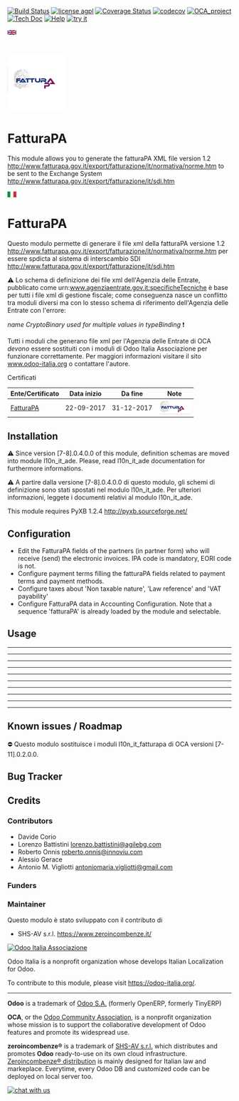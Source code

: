 [![Build Status](https://travis-ci.org/zeroincombenze/l10n-italy.svg?branch=7.0)](https://travis-ci.org/zeroincombenze/l10n-italy)
[![license agpl](https://img.shields.io/badge/licence-AGPL--3-blue.svg)](http://www.gnu.org/licenses/agpl-3.0.html)
[![Coverage Status](https://coveralls.io/repos/github/zeroincombenze/l10n-italy/badge.svg?branch=7.0)](https://coveralls.io/github/zeroincombenze/l10n-italy?branch=7.0)
[![codecov](https://codecov.io/gh/zeroincombenze/l10n-italy/branch/7.0/graph/badge.svg)](https://codecov.io/gh/zeroincombenze/l10n-italy/branch/7.0)
[![OCA_project](http://www.zeroincombenze.it/wp-content/uploads/ci-ct/prd/button-oca-7.svg)](https://github.com/OCA/l10n-italy/tree/7.0)
[![Tech Doc](http://www.zeroincombenze.it/wp-content/uploads/ci-ct/prd/button-docs-7.svg)](http://wiki.zeroincombenze.org/en/Odoo/7.0/dev)
[![Help](http://www.zeroincombenze.it/wp-content/uploads/ci-ct/prd/button-help-7.svg)](http://wiki.zeroincombenze.org/en/Odoo/7.0/man/FI)
[![try it](http://www.zeroincombenze.it/wp-content/uploads/ci-ct/prd/button-try-it-7.svg)](http://erp7.zeroincombenze.it)



[![en](https://github.com/zeroincombenze/grymb/blob/master/flags/en_US.png)](https://www.facebook.com/groups/openerp.italia/)

[![icon](static/src/img/icon.png)](https://travis-ci.org/zeroincombenze)
========================================================================


FatturaPA
=========

This module allows you to generate the fatturaPA XML file version 1.2
http://www.fatturapa.gov.it/export/fatturazione/it/normativa/norme.htm
to be sent to the Exchange System
http://www.fatturapa.gov.it/export/fatturazione/it/sdi.htm


[![it](https://github.com/zeroincombenze/grymb/blob/master/flags/it_IT.png)](https://www.facebook.com/groups/openerp.italia/)

FatturaPA
=========

Questo modulo permette di generare il file xml della fatturaPA versione 1.2
http://www.fatturapa.gov.it/export/fatturazione/it/normativa/norme.htm
per essere spdicta al sistema di interscambio SDI
http://www.fatturapa.gov.it/export/fatturazione/it/sdi.htm

:warning: Lo schema di definizione dei file xml dell'Agenzia delle Entrate, pubblicato
come urn:www.agenziaentrate.gov.it:specificheTecniche è base per tutti i file
xml di gestione fiscale; come conseguenza nasce un conflitto tra moduli diversi
ma con lo stesso schema di riferimento dell'Agenzia delle Entrate con l'errore:

*name CryptoBinary used for multiple values in typeBinding* :heavy_exclamation_mark:

Tutti i moduli che generano file xml per l'Agenzia delle Entrate di OCA *devono*
essere sostituiti con i moduli di Odoo Italia Associazione per funzionare
correttamente.
Per maggiori informazioni visitare il sito www.odoo-italia.org o contattare
l'autore.

Certificati

Ente/Certificato | Data inizio | Da fine | Note
--- | --- | --- | ---
[FatturaPA](http://www.fatturapa.gov.it/export/fatturazione/it/fattura_PA.htm) | 22-09-2017 | 31-12-2017 | [![fatturapa](https://github.com/zeroincombenze/grymb/blob/master/certificates/ade/icons/fatturapa.png)](https://github.com/zeroincombenze/grymb/blob/master/certificates/ade/scope/fatturapa.md)



Installation
------------



:warning: Since version [7-8].0.4.0.0 of this module, definition schemas are
moved into module l10n_it_ade. Please, read l10n_it_ade documentation for furthermore
informations.

:warning: A partire dalla versione [7-8].0.4.0.0 di questo modulo, gli schemi
di definizione sono stati spostati nel modulo l10n_it_ade. Per ulteriori
informazioni, leggete i documenti relativi al modulo l10n_it_ade.

This module requires PyXB 1.2.4 http://pyxb.sourceforge.net/


Configuration
-------------



* Edit the FatturaPA fields of the partners (in partner form) who will receive (send) the electronic invoices. IPA code is mandatory, EORI code is not.
* Configure payment terms filling the fatturaPA fields related to payment terms and payment methods.
* Configure taxes about 'Non taxable nature', 'Law reference' and 'VAT payability'
* Configure FatturaPA data in Accounting Configuration. Note that a sequence 'fatturaPA' is already loaded by the module and selectable.


Usage
-----

-----

-----

-----

-----

-----

-----

-----

-----

-----

-----

Known issues / Roadmap
----------------------



:no_entry: Questo modulo sostituisce i moduli l10n_it_fatturapa di OCA versioni [7-11].0.2.0.0.


Bug Tracker
-----------


Credits
-------







### Contributors



* Davide Corio
* Lorenzo Battistini <lorenzo.battistini@agilebg.com>
* Roberto Onnis <roberto.onnis@innoviu.com>
* Alessio Gerace
* Antonio M. Vigliotti <antoniomaria.vigliotti@gmail.com>


### Funders
### Maintainer





Questo modulo è stato sviluppato con il contributo di

* SHS-AV s.r.l. <https://www.zeroincombenze.it/>



[![Odoo Italia Associazione](https://www.odoo-italia.org/images/Immagini/Odoo%20Italia%20-%20126x56.png)](https://odoo-italia.org)

Odoo Italia is a nonprofit organization whose develops Italian Localization for
Odoo.

To contribute to this module, please visit <https://odoo-italia.org/>.


[//]: # (copyright)

----

**Odoo** is a trademark of [Odoo S.A.](https://www.odoo.com/) (formerly OpenERP, formerly TinyERP)

**OCA**, or the [Odoo Community Association](http://odoo-community.org/), is a nonprofit organization whose
mission is to support the collaborative development of Odoo features and
promote its widespread use.

**zeroincombenze®** is a trademark of [SHS-AV s.r.l.](http://www.shs-av.com/)
which distributes and promotes **Odoo** ready-to-use on its own cloud infrastructure.
[Zeroincombenze® distribution](http://wiki.zeroincombenze.org/en/Odoo)
is mainly designed for Italian law and markeplace.
Everytime, every Odoo DB and customized code can be deployed on local server too.

[//]: # (end copyright)

[//]: # (addons)

[//]: # (end addons)

[![chat with us](https://www.shs-av.com/wp-content/chat_with_us.gif)](https://tawk.to/85d4f6e06e68dd4e358797643fe5ee67540e408b)
